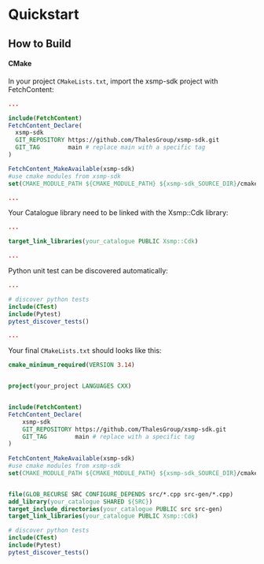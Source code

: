 # Quickstart

## How to Build


#### CMake

In your project `CMakeLists.txt`, import the xsmp-sdk project with FetchContent:


```cmake
...

include(FetchContent)
FetchContent_Declare(
  xsmp-sdk
  GIT_REPOSITORY https://github.com/ThalesGroup/xsmp-sdk.git
  GIT_TAG        main # replace main with a specific tag
)

FetchContent_MakeAvailable(xsmp-sdk)
#use cmake modules from xsmp-sdk
set(CMAKE_MODULE_PATH ${CMAKE_MODULE_PATH} ${xsmp-sdk_SOURCE_DIR}/cmake)

...
```

Your Catalogue library need to be linked with the Xsmp::Cdk library:

```cmake
...

target_link_libraries(your_catalogue PUBLIC Xsmp::Cdk)

...
```


Python unit test can be discovered automatically:

```cmake
...

# discover python tests
include(CTest)
include(Pytest)
pytest_discover_tests()

...
```

Your final `CMakeLists.txt` should looks like this:

```cmake
cmake_minimum_required(VERSION 3.14)


project(your_project LANGUAGES CXX)


include(FetchContent)
FetchContent_Declare(
    xsmp-sdk
    GIT_REPOSITORY https://github.com/ThalesGroup/xsmp-sdk.git
    GIT_TAG        main # replace with a specific tag
)
    
FetchContent_MakeAvailable(xsmp-sdk)
#use cmake modules from xsmp-sdk
set(CMAKE_MODULE_PATH ${CMAKE_MODULE_PATH} ${xsmp-sdk_SOURCE_DIR}/cmake)


file(GLOB_RECURSE SRC CONFIGURE_DEPENDS src/*.cpp src-gen/*.cpp)
add_library(your_catalogue SHARED ${SRC})
target_include_directories(your_catalogue PUBLIC src src-gen)
target_link_libraries(your_catalogue PUBLIC Xsmp::Cdk)

# discover python tests
include(CTest)
include(Pytest)
pytest_discover_tests()

```
